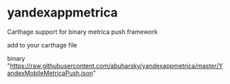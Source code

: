 # yandexappmetrica
Carthage support for binary metrica push framework

add to your carthage file

binary "https://raw.githubusercontent.com/abuharsky/yandexappmetrica/master/YandexMobileMetricaPush.json"

